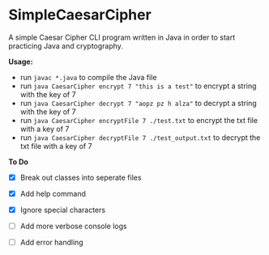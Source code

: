 # SimpleCaesarCipher
A simple Caesar Cipher CLI program written in Java in order to start practicing Java and cryptography.

**Usage:**
* run `javac *.java` to compile the Java file
* run `java CaesarCipher encrypt 7 "this is a test"` to encrypt a string with the key of 7
* run `java CaesarCipher decrypt 7 "aopz pz h alza"` to decrypt a string with the key of 7
* run `java CaesarCipher encryptFile 7 ./test.txt` to encrypt the txt file with a key of 7
* run `java CaesarCipher decryptFile 7 ./test_output.txt` to decrypt the txt file with a key of 7

**To Do**
 - [x] Break out classes into seperate files
 - [x] Add help command
 - [x] Ignore special characters
 - [ ] Add more verbose console logs
 - [ ] Add error handling


